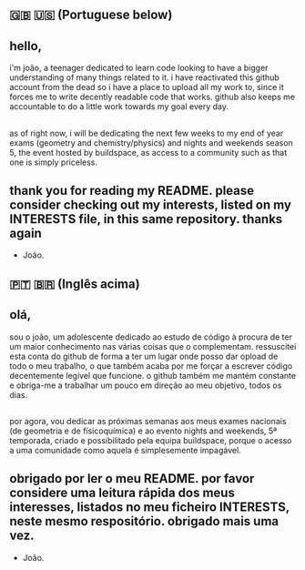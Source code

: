 ## 🇬🇧 🇺🇸 (Portuguese below)
## hello,
i'm joão, a teenager dedicated to learn code looking to have a bigger understanding of many things related to it. i have reactivated this github account from the dead so i have a place to upload all my work to, since it forces me to write decently readable code that works. github also keeps me accountable to do a little work towards my goal every day.
##
as of right now, i will be dedicating the next few weeks to my end of year exams (geometry and chemistry/physics) and nights and weekends season 5, the event hosted by buildspace, as access to a community such as that one is simply priceless.
## thank you for reading my README. please consider checking out my interests, listed on my INTERESTS file, in this same repository. thanks again
- João.
## 🇵🇹 🇧🇷 (Inglês acima)
## olá,
sou o joão, um adolescente dedicado ao estudo de código à procura de ter um maior conhecimento nas várias coisas que o complementam. ressuscitei esta conta do github de forma a ter um lugar onde posso dar opload de todo o meu trabalho, o que também acaba por me forçar a escrever código decentemente legível que funcione. o github também me mantém constante e obriga-me a trabalhar um pouco em direção ao meu objetivo, todos os dias.
##
por agora, vou dedicar as próximas semanas aos meus exames nacionais (de geometria e de físicoquímica) e ao evento nights and weekends, 5ª temporada, criado e possibilitado pela equipa buildspace, porque o acesso a uma comunidade como aquela é simplesemente impagável.
## obrigado por ler o meu README. por favor considere uma leitura rápida dos meus interesses, listados no meu ficheiro INTERESTS, neste mesmo respositório. obrigado mais uma vez.
- João.
